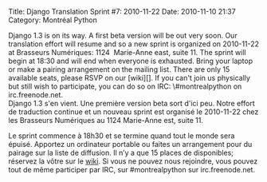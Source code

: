Title: Django Translation Sprint #7: 2010-11-22
Date: 2010-11-10 21:37
Category: Montréal Python

<!--:en-->

<div>
<div>
<div>
<div>
<div>
<div>
Django 1.3 is on its way. A first beta version will be out very soon.
Our translation effort will resume and so a new sprint is organized on
2010-11-22 at Brasseurs Numériques: 1124  Marie-Anne east, suite 11. The
sprint will begin at 18:30 and will end when everyone is exhausted.
Bring your laptop or make a pairing arrangement on the mailing list.
There are only 15 available seats, please RSVP on our [wiki][]. If you
can't join us physically but still wish to participate, you can do so on
IRC: \#montrealpython on irc.freenode.net.

</div>
</div>
</div>
</div>
</div>
</div>
<!--:--><!--:fr-->

<div>
<div>
Django 1.3 s'en vient. Une première version beta sort d'ici peu. Notre
effort de traduction continue et un nouveau sprint est organisé le
2010-11-22 chez les Brasseurs Numériques au 1124 Marie-Anne est, suite
11.

Le sprint commence à 18h30 et se termine quand tout le monde sera
épuisé. Apportez un ordinateur portable ou faites un arrangement pour du
pairage sur la liste de diffusion. Il n’y a que 15 places de
disponibles; réservez la vôtre sur le [wiki][]. Si vous ne pouvez nous
rejoindre, vous pouvez tout de même participer par IRC, sur
\#montrealpython sur irc.freenode.net.

</div>
</div>

<!--:-->

</p>

  [wiki]: http://wiki.montrealpython.org/index.php/Translation_of_Django_7
